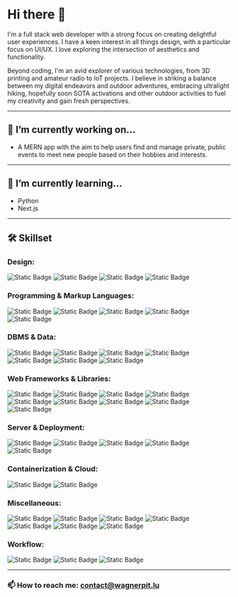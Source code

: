 # Hi there 👋

I'm a full stack web developer with a strong focus on creating delightful user experiences. I have a keen interest in all things design, with a particular focus on UI/UX. I love exploring the intersection of aesthetics and functionality.

Beyond coding, I'm an avid explorer of various technologies, from 3D printing and amateur radio to IoT projects. I believe in striking a balance between my digital endeavors and outdoor adventures, embracing ultralight hiking, hopefully soon SOTA activations and other outdoor activities to fuel my creativity and gain fresh perspectives. 

---
## 🔭 I’m currently working on...
- A MERN app with the aim to help users find and manage private, public events to meet new people based on their hobbies and interests.

---
## 🌱 I’m currently learning...
- Python
- Next.js

---
## 🛠 Skillset

### Design:
![Static Badge](https://img.shields.io/badge/Figma-%23F24E1E?style=for-the-badge&logo=figma&logoColor=white)
![Static Badge](https://img.shields.io/badge/Adobe%20XD-%23FF61F6?style=for-the-badge&logo=adobe-xd&logoColor=white)
![Static Badge](https://img.shields.io/badge/Fusion360-%23000000?style=for-the-badge&logo=autodesk&logoColor=white)
![Static Badge](https://img.shields.io/badge/Blender-%23F5792A?style=for-the-badge&logo=blender&logoColor=white)


### Programming & Markup Languages:
![Static Badge](https://img.shields.io/badge/Javascript-%23F7DF1E?style=for-the-badge&logo=javascript&logoColor=%23222222)
![Static Badge](https://img.shields.io/badge/HTML5-%23E34F26?style=for-the-badge&logo=html5&logoColor=white)
![Static Badge](https://img.shields.io/badge/CSS3-%231572B6?style=for-the-badge&logo=css3&logoColor=white)
![Static Badge](https://img.shields.io/badge/Python-%231572B6?style=for-the-badge&logo=python&logoColor=white)
![Static Badge](https://img.shields.io/badge/C%2B%2B-%2300599C?style=for-the-badge&logo=c%2B%2B&logoColor=white)


### DBMS & Data:
![Static Badge](https://img.shields.io/badge/MySQL-%234479A1?style=for-the-badge&logo=mysql&logoColor=white)
![Static Badge](https://img.shields.io/badge/PostgreSQL-%234169E1?style=for-the-badge&logo=PostgreSQL&logoColor=white)
![Static Badge](https://img.shields.io/badge/MariaDB-%23003545?style=for-the-badge&logo=MariaDB&logoColor=white)
![Static Badge](https://img.shields.io/badge/Sequelize.js-%2352B0E7?style=for-the-badge&logo=sequelize&logoColor=white)
![Static Badge](https://img.shields.io/badge/MongoDB-%2347A248?style=for-the-badge&logo=mongodb&logoColor=white)
![Static Badge](https://img.shields.io/badge/Mongoose.js-%23880000?style=for-the-badge&logo=mongoose&logoColor=white)
![Static Badge](https://img.shields.io/badge/Tableau-white?style=for-the-badge&logo=tableau&logoColor=white&color=%23E97627)


### Web Frameworks & Libraries:
![Static Badge](https://img.shields.io/badge/React-%2361DAFB?style=for-the-badge&logo=react&logoColor=black)
![Static Badge](https://img.shields.io/badge/Next.js-%23000000?style=for-the-badge&logo=next.js&logoColor=white)
![Static Badge](https://img.shields.io/badge/Kirby-%23000000?style=for-the-badge&logo=kirby&logoColor=white)
![Static Badge](https://img.shields.io/badge/Strapi-%232F2E8B?style=for-the-badge&logo=strapi&logoColor=white)
![Static Badge](https://img.shields.io/badge/Pltoly.js-%233F4F75?style=for-the-badge&logo=plotly&logoColor=white)
![Static Badge](https://img.shields.io/badge/PigeonMaps.js-black?style=for-the-badge&logoColor=white)
![Static Badge](https://img.shields.io/badge/Socket.io-010101?style=for-the-badge&logo=socketdotio&logoColor=white)
![Static Badge](https://img.shields.io/badge/MUI-white?style=for-the-badge&logo=mui&logoColor=white&color=%23007FFF)
![Static Badge](https://img.shields.io/badge/.env-black?style=for-the-badge&logo=dotenv&logoColor=black&color=%23ECD53F)


### Server & Deployment:
![Static Badge](https://img.shields.io/badge/Node.js-%23339933?style=for-the-badge&logo=node.js&logoColor=white)
![Static Badge](https://img.shields.io/badge/Express.js-black?style=for-the-badge&logo=Express&logoColor=white)
![Static Badge](https://img.shields.io/badge/nginx-%23009639?style=for-the-badge&logo=nginx&logoColor=white)
![Static Badge](https://img.shields.io/badge/tmux-%231BB91F?style=for-the-badge&logo=tmux&logoColor=white)
![Static Badge](https://img.shields.io/badge/Let's%20Encrypt-white?style=for-the-badge&logo=letsencrypt&logoColor=white&color=%23003A70)


### Containerization & Cloud:
![Static Badge](https://img.shields.io/badge/Docker-%232496ED?style=for-the-badge&logo=docker&logoColor=white)
![Static Badge](https://img.shields.io/badge/Google%20Cloud-%234285F4?style=for-the-badge&logo=google-cloud&logoColor=white)


### Miscellaneous:
![Static Badge](https://img.shields.io/badge/Arduino-%2300979D?style=for-the-badge&logo=arduino&logoColor=white)
![Static Badge](https://img.shields.io/badge/Espressif-%23E7352C?style=for-the-badge&logo=espressif&logoColor=white)
![Static Badge](https://img.shields.io/badge/VS%20Code-007ACC?style=for-the-badge&logo=visualstudiocode)
![Static Badge](https://img.shields.io/badge/PyCharm-000000?style=for-the-badge&logo=pycharm)
![Static Badge](https://img.shields.io/badge/macOS-white?style=for-the-badge&logo=macos&logoColor=white&color=%23000000)
![Static Badge](https://img.shields.io/badge/Linux-black?style=for-the-badge&logo=linux&logoColor=black&color=%23FCC624)
![Static Badge](https://img.shields.io/badge/Windows-white?style=for-the-badge&logo=Windows&logoColor=white&color=%230078D4)




### Workflow:
![Static Badge](https://img.shields.io/badge/Asana-%23F06A6A?style=for-the-badge&logo=asana&logoColor=white)
![Static Badge](https://img.shields.io/badge/Jira-%230052CC?style=for-the-badge&logo=jira&logoColor=white)
![Static Badge](https://img.shields.io/badge/Slack-%234A154B?style=for-the-badge&logo=slack&logoColor=white)

---

### 📫 How to reach me: contact@wagnerpit.lu


